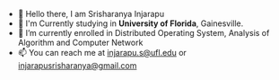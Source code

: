 * 👋 Hello there, I am Srisharanya Injarapu
* 🌱 I'm Currently studying in **University of Florida**, Gainesville.
* 💞️ I’m currently enrolled in Distributed Operating System, Analysis of Algorithm and Computer Network
* 📫 You can reach me at injarapu.s@ufl.edu or injarapusrisharanya@gmail.com 

<!---
InjarapuSri/InjarapuSri is a ✨ special ✨ repository because its `README.md` (this file) appears on your GitHub profile.
You can click the Preview link to take a look at your changes.
--->
